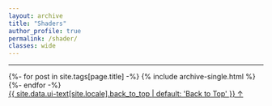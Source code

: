 ```yaml
---
layout: archive
title: "Shaders"
author_profile: true
permalink: /shader/
classes: wide
---
```

<hr/>
<section id="post" class="taxonomy__section">
<div class="entries-{{ page.entries_layout | default: 'list' }}">
    {%- for post in site.tags[page.title] -%}
    {% include archive-single.html %}
    {%- endfor -%}
</div>
<a href="#site-nav" class="back-to-top">{{ site.data.ui-text[site.locale].back_to_top | default: 'Back to Top' }} &uarr;</a>
</section>